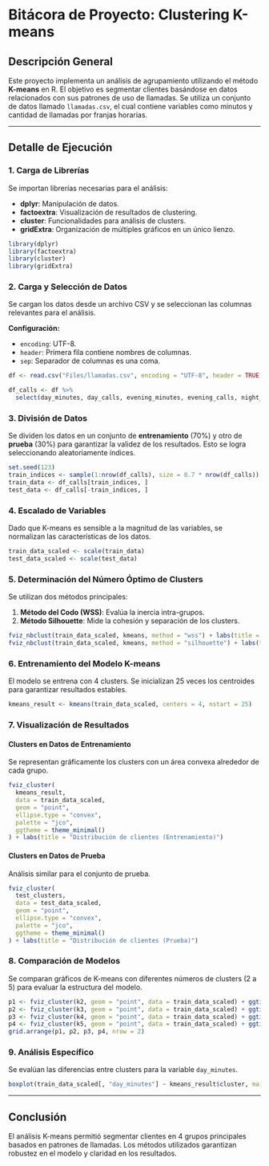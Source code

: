 
# Bitácora de Proyecto: Clustering K-means

## Descripción General
Este proyecto implementa un análisis de agrupamiento utilizando el método **K-means** en R. El objetivo es segmentar clientes basándose en datos relacionados con sus patrones de uso de llamadas. Se utiliza un conjunto de datos llamado `llamadas.csv`, el cual contiene variables como minutos y cantidad de llamadas por franjas horarias.

---

## Detalle de Ejecución

### 1. Carga de Librerías
Se importan librerías necesarias para el análisis:
- **dplyr**: Manipulación de datos.
- **factoextra**: Visualización de resultados de clustering.
- **cluster**: Funcionalidades para análisis de clusters.
- **gridExtra**: Organización de múltiples gráficos en un único lienzo.

```r
library(dplyr)
library(factoextra)
library(cluster)
library(gridExtra)
```

### 2. Carga y Selección de Datos
Se cargan los datos desde un archivo CSV y se seleccionan las columnas relevantes para el análisis.

**Configuración:**
- `encoding`: UTF-8.
- `header`: Primera fila contiene nombres de columnas.
- `sep`: Separador de columnas es una coma.

```r
df <- read.csv("Files/llamadas.csv", encoding = "UTF-8", header = TRUE, sep = ",", na.strings = "NA", dec = ".", strip.white = TRUE)

df_calls <- df %>% 
  select(day_minutes, day_calls, evening_minutes, evening_calls, night_minutes, night_calls, intl_minutes, intl_calls)
```

### 3. División de Datos
Se dividen los datos en un conjunto de **entrenamiento** (70%) y otro de **prueba** (30%) para garantizar la validez de los resultados. Esto se logra seleccionando aleatoriamente índices.

```r
set.seed(123)
train_indices <- sample(1:nrow(df_calls), size = 0.7 * nrow(df_calls))
train_data <- df_calls[train_indices, ]
test_data <- df_calls[-train_indices, ]
```

### 4. Escalado de Variables
Dado que K-means es sensible a la magnitud de las variables, se normalizan las características de los datos.

```r
train_data_scaled <- scale(train_data)
test_data_scaled <- scale(test_data)
```

### 5. Determinación del Número Óptimo de Clusters
Se utilizan dos métodos principales:
1. **Método del Codo (WSS)**: Evalúa la inercia intra-grupos.
2. **Método Silhouette**: Mide la cohesión y separación de los clusters.

```r
fviz_nbclust(train_data_scaled, kmeans, method = "wss") + labs(title = "Método del codo")
fviz_nbclust(train_data_scaled, kmeans, method = "silhouette") + labs(title = "Método Silhouette")
```

### 6. Entrenamiento del Modelo K-means
El modelo se entrena con 4 clusters. Se inicializan 25 veces los centroides para garantizar resultados estables.

```r
kmeans_result <- kmeans(train_data_scaled, centers = 4, nstart = 25)
```

### 7. Visualización de Resultados
#### Clusters en Datos de Entrenamiento
Se representan gráficamente los clusters con un área convexa alrededor de cada grupo.

```r
fviz_cluster(
  kmeans_result,
  data = train_data_scaled,
  geom = "point",
  ellipse.type = "convex",
  palette = "jco",
  ggtheme = theme_minimal()
) + labs(title = "Distribución de clientes (Entrenamiento)")
```

#### Clusters en Datos de Prueba
Análisis similar para el conjunto de prueba.

```r
fviz_cluster(
  test_clusters,
  data = test_data_scaled,
  geom = "point",
  ellipse.type = "convex",
  palette = "jco",
  ggtheme = theme_minimal()
) + labs(title = "Distribución de clientes (Prueba)")
```

### 8. Comparación de Modelos
Se comparan gráficos de K-means con diferentes números de clusters (2 a 5) para evaluar la estructura del modelo.

```r
p1 <- fviz_cluster(k2, geom = "point", data = train_data_scaled) + ggtitle("2 Clusters")
p2 <- fviz_cluster(k3, geom = "point", data = train_data_scaled) + ggtitle("3 Clusters")
p3 <- fviz_cluster(k4, geom = "point", data = train_data_scaled) + ggtitle("4 Clusters")
p4 <- fviz_cluster(k5, geom = "point", data = train_data_scaled) + ggtitle("5 Clusters")
grid.arrange(p1, p2, p3, p4, nrow = 2)
```

### 9. Análisis Específico
Se evalúan las diferencias entre clusters para la variable `day_minutes`.

```r
boxplot(train_data_scaled[, "day_minutes"] ~ kmeans_result$cluster, main = "Diferencias por cluster en Day Minutes")
```

---

## Conclusión
El análisis K-means permitió segmentar clientes en 4 grupos principales basados en patrones de llamadas. Los métodos utilizados garantizan robustez en el modelo y claridad en los resultados.
